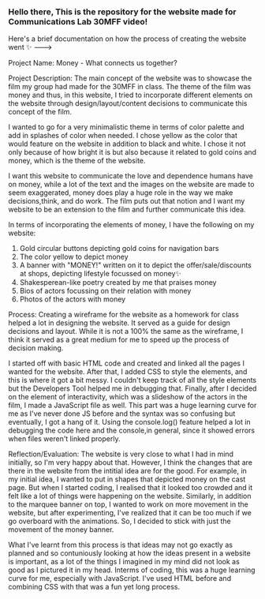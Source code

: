 ### Hello there, This is the repository for the website made for Communications Lab 30MFF video! 

Here's a brief documentation on how the process of creating the website went ✨ --->

Project Name: Money - What connects us together?

Project Description: The main concept of the website was to showcase the film my group had made for the 30MFF in class. The theme of the film was money and thus, in
this website, I tried to incorporate different elements on the website through design/layout/content decisions to communicate this concept of the film. 

I wanted to go for a very minimalistic theme in terms of color palette and add in splashes of color when needed. I chose yellow as the color that would feature on the website
 in addition to black and white. I chose it not only because of how bright it is but also because it related to gold coins and money, which is the theme of the website.
 
I want this website to communicate the love and dependence humans have on money, while a lot of the text and the images on the website are made to seem exaggerated, money does play a huge role in
 the way we make decisions,think, and do work. The film puts out that notion and I want my website to be an extension to the film and further communicate this idea.
 
In terms of incorporating the elements of money, I have the following on my website:
1. Gold circular buttons depicting gold coins for navigation bars
2. The color yellow to depict money
3. A banner with "MONEY!" written on it to depict the offer/sale/discounts at shops, depicting lifestyle focussed on money✨
4. Shakesperean-like poetry created by me that praises money
5. Bios of actors focussing on their relation with money
6. Photos of the actors with money

Process: Creating a wireframe for the website as a homework for class helped a lot in designing the website. It served as a guide for design decisions and layout. While it is not a 100% 
the same as the wireframe, I think it served as a great medium for me to speed up the process of decision making.

I started off with basic HTML code and created and linked all the pages I wanted for the website. After that, I added CSS to style the elements, and this is where it got a bit messy.
I couldn't keep track of all the style elements but the Developers Tool helped me in debugging that. Finally, after I decided on the element of interactivity, which was a slideshow of the actors 
in the film, I made a JavaScript file as well. This part was a huge learning curve for me as I've never done JS before and the syntax was so confusing but eventually, I got a hang of it. Using the 
console.log() feature helped a lot in debugging the code here and the console,in general, since it showed errors when files weren't linked properly. 

Reflection/Evaluation: The website is very close to what I had in mind initially, so I'm very happy about that. However, I think the changes that are there in the website from the intitial idea are for the good. For example, in my initial idea, I wanted to put in shapes that depicted money on the cast page.
But when I started coding, I realised that it looked too crowded and it felt like a lot of things were happening on the website. Similarly, in addition to the marquee banner on top, I wanted to work on more
movement in the website, but after experimenting, I've realized that it can be too much if we go overboard with the animations. So, I decided to stick with just the movement of the money banner. 

What I've learnt from this process is that ideas may not go exactly as planned and so contuniously looking at how the ideas present in a website  is important, as a lot of the things I imagined in my mind did not look as good as 
I pictured it in my head. Interms of coding, this was a huge learning curve for me, especially with JavaScript. I've used HTML before and combining CSS with that was a fun yet long process. 




